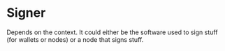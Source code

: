 # Signer

Depends on the context. It could either be the software used to sign stuff (for wallets or nodes) or a node that signs stuff.
